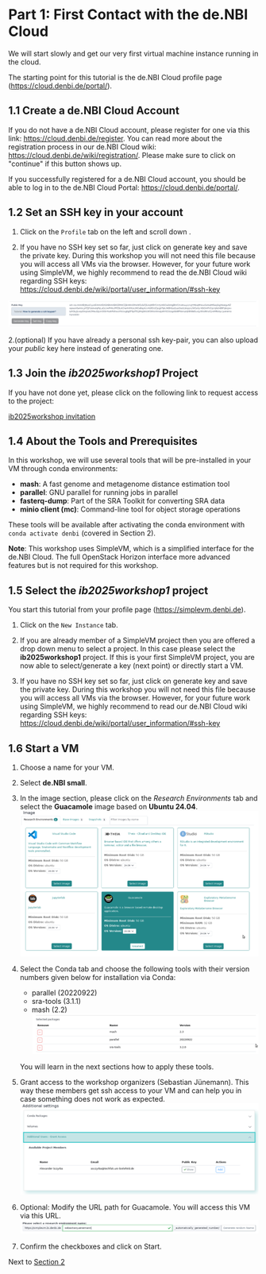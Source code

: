 # Part 1: First Contact with the de.NBI Cloud

We will start slowly and get our very first virtual machine instance
running in the cloud.

The starting point for this tutorial is the de.NBI Cloud profile page
(<https://cloud.denbi.de/portal/>).

## 1.1 Create a de.NBI Cloud Account

If you do not have a de.NBI Cloud account, please register for one via
this link: <https://cloud.denbi.de/register>. You can read more about
the registration process in our de.NBI Cloud wiki:
<https://cloud.denbi.de/wiki/registration/>. Please make sure to
click on "continue" if this button shows up.

If you successfully registered for a de.NBI Cloud account, you should be
able to log in to the de.NBI Cloud Portal:
<https://cloud.denbi.de/portal/>.

## 1.2 Set an SSH key in your account

1.  Click on the `Profile` tab on the left and scroll down .

2.  If you have no SSH key set so far, just click on generate key and
    save the private key. During this workshop you will not need this
    file because you will access all VMs via the browser. However, for
    your future work using SimpleVM, we highly recommend to read the
    de.NBI Cloud wiki regarding SSH keys:
    <https://cloud.denbi.de/wiki/portal/user_information/#ssh-key>

![Key](figures/key.png)

2.(optional) If you have already a personal ssh key-pair, you can also
upload your *public* key here instead of generating one.

## 1.3 Join the *ib2025workshop1* Project

If you have not done yet, please click on the following link to request
access to the project:

[ib2025workshop
invitation](https://simplevm.denbi.de/portal/webapp/#/workshops/invitation/faecbc35ec5648e890f6510f583e2b38)

## 1.4 About the Tools and Prerequisites

In this workshop, we will use several tools that will be pre-installed in your VM through conda environments:

- **mash**: A fast genome and metagenome distance estimation tool
- **parallel**: GNU parallel for running jobs in parallel
- **fasterq-dump**: Part of the SRA Toolkit for converting SRA data
- **minio client (mc)**: Command-line tool for object storage operations

These tools will be available after activating the conda environment with `conda activate denbi` (covered in Section 2).

**Note**: This workshop uses SimpleVM, which is a simplified interface for the de.NBI Cloud. The full OpenStack Horizon interface more advanced features but is not required for this workshop.

## 1.5 Select the *ib2025workshop1* project


You start this tutorial from your profile page (https://simplevm.denbi.de).

1. Click on the `New Instance` tab.

2. If you are already member of a SimpleVM project then you are offered a drop down menu to select
a project. In this case please select the **ib2025workshop1** project. If this is
your first SimpleVM project, you are now able to select/generate a key (next point) or directly start a VM.

3. If you have no SSH key set so far, just click on generate key and save the
private key. During this workshop you will not need this file because 
you will access all VMs via the browser. However, for your future work using
SimpleVM, we highly recommend to read our de.NBI Cloud wiki regarding
SSH keys: https://cloud.denbi.de/wiki/portal/user_information/#ssh-key


## 1.6 Start a VM

1. Choose a name for your VM.
2. Select **de.NBI small**.
3. In the image section, please click on the *Research Environments* tab 
   and select the **Guacamole** image based on **Ubuntu 24.04**.
   ![](./figures/resenv.png)
4. Select the Conda tab and choose the following tools with their version numbers given below for installation via Conda:
   * parallel (20220922)
   * sra-tools (3.1.1)
   * mash (2.2)   
   ![](./figures/conda.png)
   
   You will learn in the next sections how to apply these tools.

5. Grant access to the workshop organizers (Sebastian Jünemann).
   This way these members get ssh access to your VM and can help you in case
   something does not work as expected.
   ![](./figures/additional_users.png)

6. Optional: Modify the URL path for Guacamole. You will access this VM via this URL.
   ![](./figures/resenv_url.png)
7. Confirm the checkboxes and click on Start.


Next to [Section 2](Part2.md)

